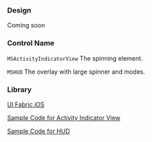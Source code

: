 ### Design

Coming soon

### Control Name

`MSActivityIndicatorView` The spinning element.

`MSHUD` The overlay with large spinner and modes.

### Library

[UI Fabric iOS](https://github.com/OfficeDev/ui-fabric-ios)

[Sample Code for Activity Indicator View](https://github.com/OfficeDev/ui-fabric-ios/blob/master/OfficeUIFabric.Demo/OfficeUIFabric.Demo/Demos/MSActivityIndicatorViewDemoController.swift)

[Sample Code for HUD](https://github.com/OfficeDev/ui-fabric-ios/blob/master/OfficeUIFabric.Demo/OfficeUIFabric.Demo/Demos/MSHUDDemoController.swift)
